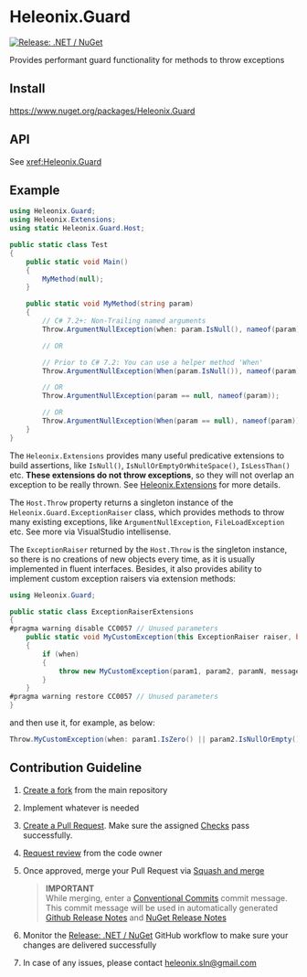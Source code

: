 # Heleonix.Guard

[![Release: .NET / NuGet](https://github.com/Heleonix/Heleonix.Guard/actions/workflows/release-net-nuget.yml/badge.svg)](https://github.com/Heleonix/Heleonix.Guard/actions/workflows/release-net-nuget.yml)

Provides performant guard functionality for methods to throw exceptions

## Install

https://www.nuget.org/packages/Heleonix.Guard

## API

See <xref:Heleonix.Guard>

## Example

```csharp
using Heleonix.Guard;
using Heleonix.Extensions;
using static Heleonix.Guard.Host;

public static class Test
{
    public static void Main()
    {
        MyMethod(null);
    }

    public static void MyMethod(string param)
    {
        // C# 7.2+: Non-Trailing named arguments
        Throw.ArgumentNullException(when: param.IsNull(), nameof(param));

        // OR

        // Prior to C# 7.2: You can use a helper method 'When'
        Throw.ArgumentNullException(When(param.IsNull()), nameof(param));

        // OR
        Throw.ArgumentNullException(param == null, nameof(param));

        // OR
        Throw.ArgumentNullException(When(param == null), nameof(param));
    }
}
```

The `Heleonix.Extensions` provides many useful predicative extensions to build assertions,
like `IsNull()`, `IsNullOrEmptyOrWhiteSpace()`, `IsLessThan()` etc.
**These extensions do not throw exceptions**, so they will not overlap an exception to be really thrown. See [Heleonix.Extensions](https://github.com/Heleonix/Heleonix.Extensions) for more details.

The `Host.Throw` property returns a singleton instance of the `Heleonix.Guard.ExceptionRaiser` class,
which provides methods to throw many existing exceptions, like `ArgumentNullException`, `FileLoadException` etc.
See more via VisualStudio intellisense.

The `ExceptionRaiser` returned by the `Host.Throw` is the singleton instance, so there is no creations of new objects every time,
as it is usually implemented in fluent interfaces. Besides, it also provides ability to implement custom exception raisers via extension methods:

```csharp
using Heleonix.Guard;

public static class ExceptionRaiserExtensions
{
#pragma warning disable CC0057 // Unused parameters
    public static void MyCustomException(this ExceptionRaiser raiser, bool when, int param1, string param2, object paramN, string message = null, Exception innerException = null)
    {
        if (when)
        {
            throw new MyCustomException(param1, param2, paramN, message, innerException);
        }
    }
#pragma warning restore CC0057 // Unused parameters
}
```

and then use it, for example, as below:

```csharp
Throw.MyCustomException(when: param1.IsZero() || param2.IsNullOrEmpty() || paramN.IsNull(), "some message");
```

## Contribution Guideline

1. [Create a fork](https://github.com/Heleonix/Heleonix.Guard/fork) from the main repository
2. Implement whatever is needed
3. [Create a Pull Request](https://docs.github.com/en/pull-requests/collaborating-with-pull-requests/proposing-changes-to-your-work-with-pull-requests/creating-a-pull-request-from-a-fork).
   Make sure the assigned [Checks](https://github.com/Heleonix/Heleonix.Guard/actions/workflows/pr-net.yml) pass successfully.
4. [Request review](https://docs.github.com/en/pull-requests/collaborating-with-pull-requests/proposing-changes-to-your-work-with-pull-requests/requesting-a-pull-request-review) from the code owner
5. Once approved, merge your Pull Request via [Squash and merge](https://docs.github.com/en/pull-requests/collaborating-with-pull-requests/incorporating-changes-from-a-pull-request/about-pull-request-merges#squash-and-merge-your-commits)

   > **IMPORTANT**  
   > While merging, enter a [Conventional Commits](https://www.conventionalcommits.org/) commit message.
   > This commit message will be used in automatically generated [Github Release Notes](https://github.com/Heleonix/Heleonix.Guard/releases)
   > and [NuGet Release Notes](https://www.nuget.org/packages/Heleonix.Guard/#releasenotes-body-tab)

6. Monitor the [Release: .NET / NuGet](https://github.com/Heleonix/Heleonix.Guard/actions/workflows/release-net-nuget.yml)
   GitHub workflow to make sure your changes are delivered successfully
7. In case of any issues, please contact [heleonix.sln@gmail.com](mailto:heleonix.sln@gmail.com)
